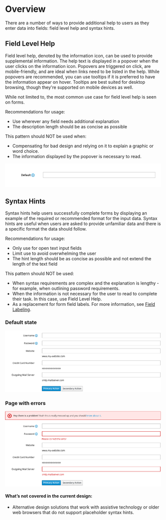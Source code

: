 # Overview

There are a number of ways to provide additional help to users as they enter data into fields: field level help and syntax hints.

## Field Level Help
Field level help, denoted by the information icon, can be used to provide supplemental information. The help text is displayed in a popover when the user clicks on the information icon. Popovers are triggered on click, are mobile-friendly, and are ideal when links need to be listed in the help. While popovers are recommended, you can use tooltips if it is preferred to have the information appear on hover. Tooltips are best suited for desktop browsing, though they're supported on mobile devices as well.

While not limited to, the most common use case for field level help is seen on forms.

Recommendations for usage:
- Use wherever any field needs additional explanation
- The description length should be as concise as possible

This pattern should NOT be used when:
- Compensating for bad design and relying on it to explain a graphic or word choice.
- The information displayed by the popover is necessary to read.

![Field level help](img/field-level-help.png)

## Syntax Hints
Syntax hints help users successfully complete forms by displaying an example of the required or recommended format for the input data. Syntax hints are useful when users are asked to provide unfamiliar data and there is a specific format the data should follow.

Recommendations for usage:
- Only use for open text input fields
- Limit use to avoid overwhelming the user
- The hint length should be as concise as possible and not extend the length of the text field

This pattern should NOT be used:
- When syntax requirements are complex and the explanation is lengthy - for example, when outlining password requirements.
- When the information is not necessary for the user to read to complete their task. In this case, use Field Level Help.
- As a replacement for form field labels. For more information, see [Field Labeling](http://www.patternfly.org/pattern-library/forms-and-controls/field-labeling/).

### Default state
![Syntax help without errors](img/syntax_without_errors.png)

### Page with errors
![Syntax with errors](img/syntax_with_errors.png)

#### What’s not covered in the current design:
- Alternative design solutions that work with assistive technology or older web browsers that do not support placeholder syntax hints.
